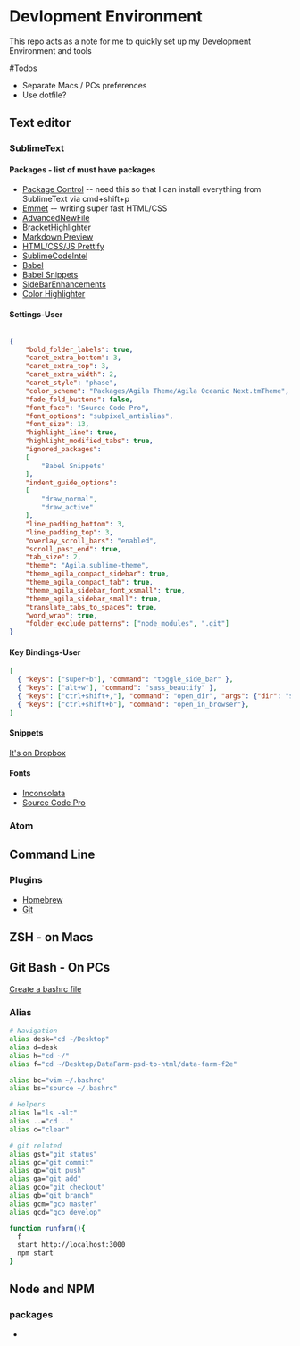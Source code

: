 # Devlopment Environment

This repo acts as a note for me to quickly set up my Development Environment and tools

#Todos
- Separate Macs / PCs preferences
- Use dotfile?

## Text editor

### SublimeText
#### Packages - list of must have packages
- [Package Control](https://packagecontrol.io/installation) -- need this so that I can install everything from SublimeText via cmd+shift+p
- [Emmet](https://github.com/sergeche/emmet-sublime) -- writing super fast HTML/CSS 
- [AdvancedNewFile](https://github.com/skuroda/Sublime-AdvancedNewFile)
- [BracketHighlighter](https://github.com/facelessuser/BracketHighlighter)
- [Markdown Preview](https://github.com/revolunet/sublimetext-markdown-preview)
- [HTML/CSS/JS Prettify](https://github.com/victorporof/Sublime-HTMLPrettify)
- [SublimeCodeIntel](https://github.com/SublimeCodeIntel/SublimeCodeIntel)
- [Babel](https://github.com/babel/babel-sublime)
- [Babel Snippets](https://github.com/babel/babel-sublime-snippets)
- [SideBarEnhancements](https://github.com/titoBouzout/SideBarEnhancements)
- [Color Highlighter](https://github.com/Monnoroch/ColorHighlighter)

#### Settings-User
```json

{
	"bold_folder_labels": true,
	"caret_extra_bottom": 3,
	"caret_extra_top": 3,
	"caret_extra_width": 2,
	"caret_style": "phase",
	"color_scheme": "Packages/Agila Theme/Agila Oceanic Next.tmTheme",
	"fade_fold_buttons": false,
	"font_face": "Source Code Pro",
	"font_options": "subpixel_antialias",
	"font_size": 13,
	"highlight_line": true,
	"highlight_modified_tabs": true,
	"ignored_packages":
	[
		"Babel Snippets"
	],
	"indent_guide_options":
	[
		"draw_normal",
		"draw_active"
	],
	"line_padding_bottom": 3,
	"line_padding_top": 3,
	"overlay_scroll_bars": "enabled",
	"scroll_past_end": true,
	"tab_size": 2,
	"theme": "Agila.sublime-theme",
	"theme_agila_compact_sidebar": true,
	"theme_agila_compact_tab": true,
	"theme_agila_sidebar_font_xsmall": true,
	"theme_agila_sidebar_small": true,
	"translate_tabs_to_spaces": true,
	"word_wrap": true,
	"folder_exclude_patterns": ["node_modules", ".git"]
}


```

#### Key Bindings-User
```json
[
  { "keys": ["super+b"], "command": "toggle_side_bar" },
  { "keys": ["alt+w"], "command": "sass_beautify" },
  { "keys": ["ctrl+shift+,"], "command": "open_dir", "args": {"dir": "$packages"} },
  { "keys": ["ctrl+shift+b"], "command": "open_in_browser"},
]
```

#### Snippets
[It's on Dropbox](http://tinyurl.com/graw7xf)


#### Fonts
- [Inconsolata](http://levien.com/type/myfonts/inconsolata.html) 
- [Source Code Pro](https://github.com/adobe-fonts/source-code-pro)

### Atom



## Command Line
### Plugins
- [Homebrew](http://brew.sh/)
- [Git](https://git-scm.com/book/en/v1/Getting-Started-Installing-Git)

## ZSH - on Macs


## Git Bash - On PCs
[Create a bashrc file](http://stackoverflow.com/questions/6883760/git-for-windows-bashrc-or-equivalent-config-files-for-git-bash-shell)
### Alias
```bash
# Navigation
alias desk="cd ~/Desktop"
alias d=desk
alias h="cd ~/"
alias f="cd ~/Desktop/DataFarm-psd-to-html/data-farm-f2e"

alias bc="vim ~/.bashrc"
alias bs="source ~/.bashrc"

# Helpers
alias l="ls -alt"
alias ..="cd .."
alias c="clear"

# git related
alias gst="git status"
alias gc="git commit"
alias gp="git push"
alias ga="git add"
alias gco="git checkout"
alias gb="git branch"
alias gcm="gco master"
alias gcd="gco develop"

function runfarm(){
  f
  start http://localhost:3000
  npm start
}


```

## Node and NPM
### packages
-

